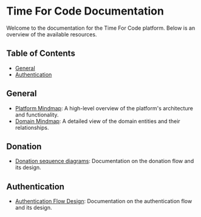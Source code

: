 # Time For Code Documentation

Welcome to the documentation for the Time For Code platform.
Below is an overview of the available resources.

## Table of Contents

- [General](#general)
- [Authentication](#authentication)

## General

- [Platform Mindmap](mindmap.md): A high-level overview of the platform's
 architecture and functionality.
- [Domain Mindmap](mindmap-domain.md): A detailed view of the domain
 entities and their relationships.

## Donation

- [Donation sequence diagrams](donation/donation-sequence-diagrams.md): Documentation
 on the donation flow and its design.

## Authentication

- [Authentication Flow Design](authentication/authentication_flow_design.md): Documentation
 on the authentication flow and its design.
